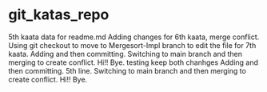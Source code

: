 # git_katas_repo
5th kaata data for readme.md 
Adding changes for 6th kaata, merge conflict.
Using git checkout to move to Mergesort-Impl branch to edit the file for 7th kaata.
Adding and then committing. 
Switching to main branch and then merging to create conflict. Hi!! Bye.
testing keep both chanhges
Adding and then committing. 5th line.
Switching to main branch and then merging to create conflict. Hi!! Bye.
